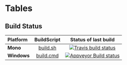 
# Tables



## Build Status

| Platform |  BuildScript | Status of last build |
| :------ | :------: | :------: |
| **Mono** | [build.sh](https://github.com/L2Analytics/Tables/blob/master/build.sh) | [![Travis build status](https://travis-ci.org/L2Analytics/Tables.svg?branch=master)](https://travis-ci.org/L2Analytics/TKV) |
| **Windows** | [build.cmd](https://github.com/L2Analytics/Tables/blob/master/build.cmd) | [![Appveyor Build status](https://ci.appveyor.com/api/projects/status/1wtmvad3hsacnncf/branch/master?svg=true)](https://ci.appveyor.com/project/L2Analytics/Tables/branch/master) |
